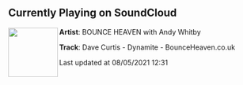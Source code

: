 ## Currently Playing on SoundCloud

[<img align="left" width="100" src="https://i1.sndcdn.com/artworks-cYVTy9Vht74fOgyA-p5kV7w-t500x500.jpg">](https://soundcloud.com/bounceheavenofficial/dave-curtis-dynamite-bounceheavencouk)

**Artist**: BOUNCE HEAVEN with Andy Whitby 

**Track**: Dave Curtis - Dynamite - BounceHeaven.co.uk

Last updated at 08/05/2021 12:31
